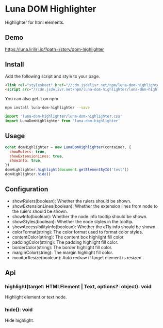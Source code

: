 # Luna DOM Highlighter

Highlighter for html elements.

## Demo

https://luna.liriliri.io/?path=/story/dom-highlighter

## Install

Add the following script and style to your page.

```html
<link rel="stylesheet" href="//cdn.jsdelivr.net/npm/luna-dom-highlighter/luna-dom-highlighter.css" />
<script src="//cdn.jsdelivr.net/npm/luna-dom-highlighter/luna-dom-highlighter.js"></script>
```

You can also get it on npm.

```bash
npm install luna-dom-highlighter --save
```

```javascript
import 'luna-dom-highlighter/luna-dom-highlighter.css'
import LunaDomHighlighter from 'luna-dom-highlighter'
```

## Usage

```javascript
const domHighlighter = new LunaDomHighlighter(container, {
  showRulers: true,
  showExtensionLines: true,
  showInfo: true,
})
domHighlighter.highlight(document.getElementById('test'))
domHighlighter.hide()
```

## Configuration

* showRulers(boolean): Whether the rulers should be shown.
* showExtensionLines(boolean): Whether the extension lines from node to the rulers should be shown.
* showInfo(boolean): Whether the node info tooltip should be shown.
* showStyles(boolean): Whether the node styles in the tooltip.
* showAccessibilityInfo(boolean): Whether the a11y info should be shown.
* colorFormat(string): The color format used to format color styles.
* contentColor(string): The content box highlight fill color.
* paddingColor(string): The padding highlight fill color.
* borderColor(string): The border highlight fill color.
* marginColor(string): The margin highlight fill color.
* monitorResize(boolean): Auto redraw if target element is resized.

## Api

### highlight(target: HTMLElement | Text, options?: object): void

Highlight element or text node.

### hide(): void

Hide highlight.